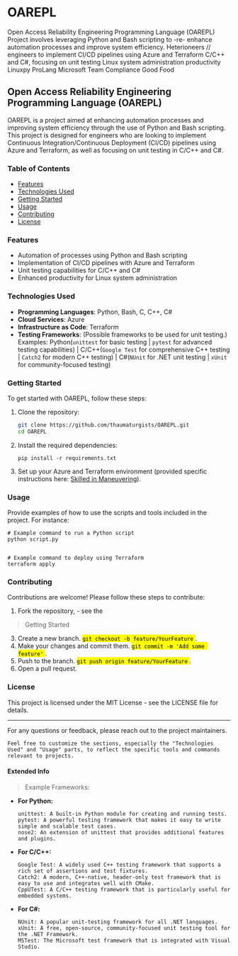 # OAREPL
Open Access Reliability Engineering Programming Language (OAREPL)
Project involves leveraging Python and Bash scripting to   -re-   enhance automation processes and improve system efficiency.
Heterioneers
// engineers to implement CI/CD pipelines using Azure and Terraform
	C/C++ and C#, focusing on unit testing
Linux system administration productivity
Linuxpy
 ProLang
Microsoft
Team
Compliance
Good Food

## Open Access Reliability Engineering Programming Language (OAREPL)

OAREPL is a project aimed at enhancing automation processes and improving system efficiency through the use of Python and Bash scripting. This project is designed for engineers who are looking to implement Continuous Integration/Continuous Deployment (CI/CD) pipelines using Azure and Terraform, as well as focusing on unit testing in C/C++ and C#.

### Table of Contents

- [Features](#features)
- [Technologies Used](#technologies-used)
- [Getting Started](#getting-started)
- [Usage](#usage)
- [Contributing](#contributing)
- [License](#license)

### Features

- Automation of processes using Python and Bash scripting
- Implementation of CI/CD pipelines with Azure and Terraform
- Unit testing capabilities for C/C++ and C#
- Enhanced productivity for Linux system administration

### Technologies Used

- **Programming Languages**: Python, Bash, C, C++, C#
- **Cloud Services**: Azure
- **Infrastructure as Code**: Terraform
- **Testing Frameworks**:
     (Possible frameworks to be used for unit testing.)
      <br>Examples: Python(`unittest` for basic testing | `pytest` for advanced testing capabilities) | C/C++(`Google Test` for comprehensive C++ testing | `Catch2` for modern C++ testing) | C#(`NUnit` for .NET unit testing | `xUnit` for community-focused testing)
                 

### Getting Started

To get started with OAREPL, follow these steps:

1. Clone the repository:
   ```bash
   git clone https://github.com/thaumaturgists/OAREPL.git
   cd OAREPL
   ```
2. Install the required dependencies:
   ```
   pip install -r requirements.txt
   ```
3. Set up your Azure and Terraform environment (provided specific instructions here: [Skilled in Maneuvering](remunerator.man)).

### Usage

Provide examples of how to use the scripts and tools included in the project.
    For instance:
    
    
    # Example command to run a Python script
    python script.py
    
    
    # Example command to deploy using Terraform
    terraform apply
    

### Contributing

Contributions are welcome! Please follow these steps to contribute:

1. Fork the repository, - see the
 > Getting Started
3. Create a new branch.
<mark> ```git checkout -b feature/YourFeature``` </mark>.<br>
4. Make your changes and commit them.
<mark> ```git commit -m 'Add some feature'``` </mark>.<br>
5. Push to the branch.
<mark> ```git push origin feature/YourFeature``` </mark>.<br>
6. Open a pull request.

### License

This project is licensed under the MIT License - see the LICENSE file for details.
***
For any questions or feedback, please reach out to the project maintainers.
```
Feel free to customize the sections, especially the "Technologies Used" and "Usage" parts, to reflect the specific tools and commands relevant to projects.
```

#### **Extended Info**
> Example Frameworks:
- **For Python:**
  ```
  unittest: A built-in Python module for creating and running tests.
  pytest: A powerful testing framework that makes it easy to write simple and scalable test cases.
  nose2: An extension of unittest that provides additional features and plugins.
  ```
- **For C/C++:**
  ```
  Google Test: A widely used C++ testing framework that supports a rich set of assertions and test fixtures.
  Catch2: A modern, C++-native, header-only test framework that is easy to use and integrates well with CMake.
  CppUTest: A C/C++ testing framework that is particularly useful for embedded systems.
  ```
- **For C#:**
  ```
  NUnit: A popular unit-testing framework for all .NET languages.
  xUnit: A free, open-source, community-focused unit testing tool for the .NET Framework.
  MSTest: The Microsoft test framework that is integrated with Visual Studio.
  ```


